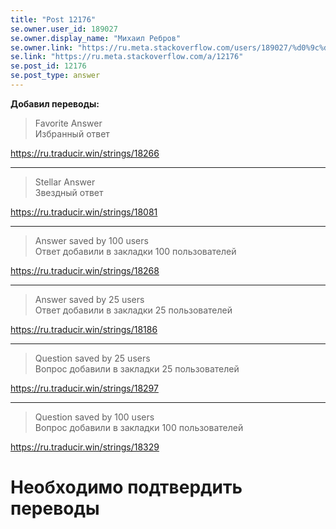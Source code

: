 ```yaml
---
title: "Post 12176"
se.owner.user_id: 189027
se.owner.display_name: "Михаил Ребров"
se.owner.link: "https://ru.meta.stackoverflow.com/users/189027/%d0%9c%d0%b8%d1%85%d0%b0%d0%b8%d0%bb-%d0%a0%d0%b5%d0%b1%d1%80%d0%be%d0%b2"
se.link: "https://ru.meta.stackoverflow.com/a/12176"
se.post_id: 12176
se.post_type: answer
---
```

<p><strong>Добавил переводы:</strong></p>
<blockquote>
<p>Favorite Answer<br/>
Избранный ответ</p>
</blockquote>
<p><a href="https://ru.traducir.win/strings/18266" rel="nofollow noreferrer">https://ru.traducir.win/strings/18266</a></p>
<hr />
<blockquote>
<p>Stellar Answer<br/>
Звездный ответ</p>
</blockquote>
<p><a href="https://ru.traducir.win/strings/18081" rel="nofollow noreferrer">https://ru.traducir.win/strings/18081</a></p>
<hr />
<blockquote>
<p>Answer saved by 100 users<br/>
Ответ добавили в закладки 100 пользователей</p>
</blockquote>
<p><a href="https://ru.traducir.win/strings/18268" rel="nofollow noreferrer">https://ru.traducir.win/strings/18268</a></p>
<hr />
<blockquote>
<p>Answer saved by 25 users<br/>
Ответ добавили в закладки 25 пользователей</p>
</blockquote>
<p><a href="https://ru.traducir.win/strings/18186" rel="nofollow noreferrer">https://ru.traducir.win/strings/18186</a></p>
<hr />
<blockquote>
<p>Question saved by 25 users<br/>
Вопрос добавили в закладки 25 пользователей</p>
</blockquote>
<p><a href="https://ru.traducir.win/strings/18297" rel="nofollow noreferrer">https://ru.traducir.win/strings/18297</a></p>
<hr />
<blockquote>
<p>Question saved by 100 users<br/>
Вопрос добавили в закладки 100 пользователей</p>
</blockquote>
<p><a href="https://ru.traducir.win/strings/18329" rel="nofollow noreferrer">https://ru.traducir.win/strings/18329</a></p>
<h1>Необходимо подтвердить переводы</h1>
